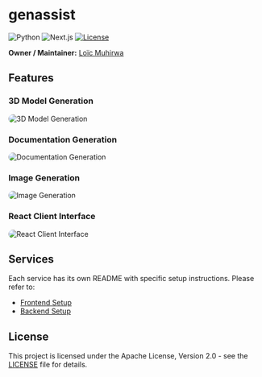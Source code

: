 # genassist

![Python](https://img.shields.io/badge/python-v3.13+-blue.svg)
![Next.js](https://img.shields.io/badge/next.js-14.0.0+-success.svg)
[![License](https://img.shields.io/badge/License-Apache_2.0-orange.svg)](https://opensource.org/licenses/Apache-2.0)

**Owner / Maintainer:** [Loïc Muhirwa](https://github.com/justmeloic)

## Features

### 3D Model Generation

<img src="docs/3d-model-gen.gif" alt="3D Model Generation" style="border-radius: 10px; max-width: 100%;">

### Documentation Generation

<img src="docs/doc-gen.gif" alt="Documentation Generation" style="border-radius: 10px; max-width: 100%;">

### Image Generation

<img src="docs/image-gen.gif" alt="Image Generation" style="border-radius: 10px; max-width: 100%;">

### React Client Interface

<img src="docs/react-client.gif" alt="React Client Interface" style="border-radius: 10px; max-width: 100%;">

## Services

Each service has its own README with specific setup instructions. Please refer to:

- [Frontend Setup](services/frontend/README.md)
- [Backend Setup](services/backend/README.md)

## License

This project is licensed under the Apache License, Version 2.0 - see the [LICENSE](LICENSE) file for details.
